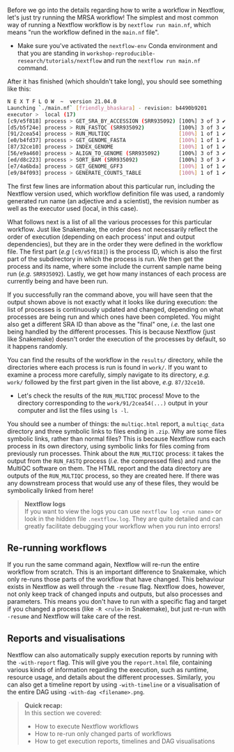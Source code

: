Before we go into the details regarding how to write a workflow in Nextflow,
let's just try running the MRSA workflow! The simplest and most common way of
running a Nextflow workflow is by `nextflow run main.nf`, which means "run the
workflow defined in the `main.nf` file".

* Make sure you've activated the `nextflow-env` Conda environment and that you
  are standing in `workshop-reproducible-research/tutorials/nextflow` and run
  the `nextflow run main.nf` command.

After it has finished (which shouldn't take long), you should see something
like this:

```bash
N E X T F L O W  ~  version 21.04.0
Launching `./main.nf` [friendly_bhaskara] - revision: b4490b9201
executor >  local (17)
[c9/e5f818] process > GET_SRA_BY_ACCESSION (SRR935092) [100%] 3 of 3 ✔
[d5/b5f24e] process > RUN_FASTQC (SRR935092)           [100%] 3 of 3 ✔
[91/2cea54] process > RUN_MULTIQC                      [100%] 1 of 1 ✔
[e0/b4fd37] process > GET_GENOME_FASTA                 [100%] 1 of 1 ✔
[87/32ce10] process > INDEX_GENOME                     [100%] 1 of 1 ✔
[56/e9a460] process > ALIGN_TO_GENOME (SRR935092)      [100%] 3 of 3 ✔
[ed/d8c223] process > SORT_BAM (SRR935092)             [100%] 3 of 3 ✔
[e7/4a6bda] process > GET_GENOME_GFF3                  [100%] 1 of 1 ✔
[e9/84f093] process > GENERATE_COUNTS_TABLE            [100%] 1 of 1 ✔
```

The first few lines are information about this particular run, including the
Nextflow version used, which workflow definition file was used, a randomly
generated run name (an adjective and a scientist), the revision number as well
as the executor used (local, in this case).

What follows next is a list of all the various processes for this particular
workflow. Just like Snakemake, the order does not necessarily reflect the order
of execution (depending on each process' input and output dependencies), but
they are in the order they were defined in the workflow file. The first part
(*e.g* `[c9/e5f818]`) is the process ID, which is also the first part of the
subdirectory in which the process is run. We then get the process and its name,
where some include the current sample name being run (*e.g.* `SRR935092`).
Lastly, we get how many instances of each process are currently being and have
been run.

If you successfully ran the command above, you will have seen that the output
shown above is not exactly what it looks like during execution: the list of
processes is continuously updated and changed, depending on what processes are
being run and which ones have been completed. You might also get a different SRA
ID than above as the "final" one, *i.e.* the last one being handled by the
different processes. This is because Nextflow (just like Snakemake) doesn't
order the execution of the processes by default, so it happens randomly.

You can find the results of the workflow in the `results/` directory, while the
directories where each process is run is found in `work/`. If you want to
examine a process more carefully, simply navigate to its directory, *e.g.*
`work/` followed by the first part given in the list above, *e.g.* `87/32ce10`.

* Let's check the results of the `RUN_MULTIQC` process! Move to the directory
  corresponding to the `work/91/2cea54(...)` output in your computer and list
  the files using `ls -l`.

You should see a number of things: the `multiqc.html` report, a `multiqc_data`
directory and three symbolic links to files ending in `.zip`. Why are some files
symbolic links, rather than normal files? This is because Nextflow runs each
process in its own directory, using symbolic links for files coming from
previously run processes. Think about the `RUN_MULTIQC` process: it takes the
output from the `RUN_FASTQ` process (*i.e.* the compressed files) and runs the
MultiQC software on them. The HTML report and the data directory are outputs of
the `RUN_MULTIQC` process, so they are created here. If there was any downstream
process that would use any of these files, they would be symbolically linked
from here!

> **Nextflow logs** <br>
> If you want to view the logs you can use `nextflow log <run name>` or look in
> the hidden file `.nextflow.log`. They are quite detailed and can greatly
> facilitate debugging your workflow when you run into errors!

## Re-running workflows

If you run the same command again, Nextflow will re-run the entire workflow
from scratch. This is an important difference to Snakemake, which only re-runs
those parts of the workflow that have changed. This behaviour exists in
Nextflow as well through the `-resume` flag. Nextflow does, however, not only
keep track of changed inputs and outputs, but also processes and parameters.
This means you don't have to run with a specific flag and target if you changed
a process (like `-R <rule>` in Snakemake), but just re-run with `-resume` and
Nextflow will take care of the rest.

## Reports and visualisations

Nextflow can also automatically supply execution reports by running with the
`-with-report` flag. This will give you the `report.html` file, containing
various kinds of information regarding the execution, such as runtime,
resource usage, and details about the different processes. Similarly, you can 
also get a timeline report by using `-with-timeline` or a visualisation of the
entire DAG using `-with-dag <filename>.png`.

> **Quick recap:** <br>
> In this section we covered:
>
> - How to execute Nextflow workflows
> - How to re-run only changed parts of workflows
> - How to get execution reports, timelines and DAG visualisations
